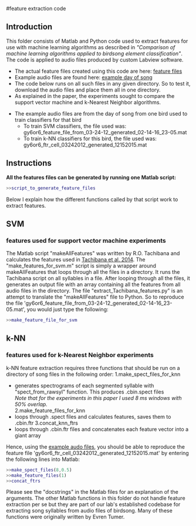 #feature extraction code

Introduction
-------------

This folder consists of Matlab and Python code used to extract features for use with machine learning algorithms as described in _"Comparison of machine learning algorithms applied to birdsong element classification"_. The code is applied to audio files produced by custom Labview software. 
* The actual feature files created using this code are here: [feature files](https://drive.google.com/folderview?id=0B0BKW2mh0ySnY3NDcjZCM1dLS1k&usp=drive_web)
* Example audio files are found here: [example day of song](https://drive.google.com/folderview?id=0B0BKW2mh0ySnYWhkYmV6WnNFQ1U&usp=sharing)
 * The code below runs on all such files in any given directory. So to test it, download the audio files and place them all in one directory.
* As explained in the paper, the experiments sought to compare the support vector machine and k-Nearest Neighbor algorithms.
 - The example audio files are from the day of song from one bird used to train classifiers for that bird
   * To train SVM classifiers, the file used was: gy6or6_feature_file_from_03-24-12_generated_02-14-16_23-05.mat
   * To train k-NN classifiers for this bird, the file used was: gy6or6_ftr_cell_03242012_generated_12152015.mat

Instructions 
-------------

**All the features files can be generated by running one Matlab script:**
```matlab
>>script_to_generate_feature_files
```
 
Below I explain how the different functions called by that script work to extract features.
## SVM
### features used for support vector machine experiments
The Matlab script "makeAllFeatures" was written by R.O. Tachibana and calculates the features used in [Tachibana et al. 2014](http://journals.plos.org/plosone/article?id=10.1371/journal.pone.0092584). The "make_features_for_svm.m" script is simply a wrapper around makeAllFeatures that loops through all the files in a directory. It runs the Tachibana script on all syllables in a file. After looping through all the files, it generates an output file with an array containing all the features from all audio files in the directory.
The file "extract_Tachibana_features.py" is an attempt to translate the "makeAllFeatures" file to Python.
So to reproduce the file 'gy6or6_feature_file_from_03-24-12_generated_02-14-16_23-05.mat', you would just type the following:
```matlab
>>make_feature_file_for_svm
```

## k-NN
### features used for k-Nearest Neighbor experiments
k-NN feature extraction requires three functions that should be run on a directory of song files in the following order:
1.make_spect_files_for_knn
 * generates spectrograms of each segmented syllable with "spect_from_rawsyl" function. This produces .cbin.spect files  
 *Note that for the experiments in this paper I used 8 ms windows with 50% overlap.*  
2.make_feature_files_for_knn
 * loops through .spect files and calculates features, saves them to .cbin.ftr
3.concat_knn_ftrs
 * loops through .cbin.ftr files and concatenates each feature vector into a giant array

Hence, using the [example audo files](https://drive.google.com/folderview?id=0B0BKW2mh0ySnYWhkYmV6WnNFQ1U&usp=sharing), you should be able to reproduce the feature file 'gy6or6_ftr_cell_03242012_generated_12152015.mat' by entering the following lines into Matlab:
```matlab
>>make_spect_files(8,0.5)
>>make_feature_files(1)
>>concat_ftrs
```

Please see the "docstrings" in the Matlab files for an explanation of the arguments.
The other Matlab functions in this folder do not handle feature extraction per se but they are part of our lab's established codebase for extracting song syllables from audio files of birdsong. Many of these functions were originally written by Evren Tumer.
